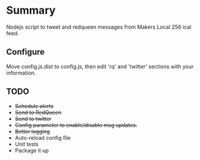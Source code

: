 # Summary
Nodejs script to tweet and redqueen messages from Makers Local 256  ical feed.

## Configure
Move config.js.dist to config.js, then edit 'rq' and 'twitter' sections with your information.

## TODO
* ~~Schedule alerts~~
* ~~Send to RedQueen~~
* ~~Send to twitter~~
* ~~Config parameter to enable/disable msg updates.~~
* ~~Better logging~~
* Auto-reload config file
* Unit tests
* Package it up
